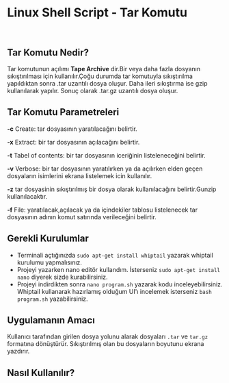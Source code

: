 # Linux Shell Script - Tar Komutu  <br/><br/>
## Tar Komutu Nedir?
Tar komutunun açılımı **Tape Archive** dir.Bir veya daha fazla dosyanın sıkıştırılması için kullanılır.Çoğu durumda tar komutuyla sıkıştırılma yapıldıktan sonra .tar uzantılı dosya oluşur. Daha ileri sıkıştırma ise gzip kullanılarak yapılır. Sonuç olarak .tar.gz uzantılı dosya oluşur.
## Tar Komutu Parametreleri
**-c** Create: tar dosyasının yaratılacağını belirtir.

**-x** Extract: bir tar dosyasının açılacağını belirtir.

**-t** Tabel of contents: bir tar dosyasının iceriğinin listeleneceğini belirtir.

**-v** Verbose: bir tar dosyasının yaratılırken ya da açılırken elden geçen dosyaların isimlerini ekrana listelemek icin kullanılır.

**-z** tar dosyasinin sıkıştırılmış bir dosya olarak kullanılacağını belirtir.Gunzip kullanılacaktır.

**-f** File: yaratılacak,açılacak ya da içindekiler tablosu listelenecek tar dosyasının adının komut satırında verileceğini belirtir.

## Gerekli Kurulumlar
- Terminali açtığınızda `sudo apt-get install whiptail` yazarak whiptail kurulumu yapmalısınız.
- Projeyi yazarken nano editör kullandım. İsterseniz `sudo apt-get install nano` diyerek sizde kurabilirsiniz.
- Projeyi indirdikten sonra `nano program.sh` yazarak kodu inceleyebilirsiniz. Whiptail kullanarak hazırlamış olduğum UI'ı incelemek isterseniz `bash program.sh` yazabilirsiniz.
## Uygulamanın Amacı
Kullanıcı tarafından girilen dosya yolunu alarak dosyaları `.tar` ve `tar.gz` formatına dönüştürür. Sıkıştırılmış olan bu dosyaların boyutunu ekrana yazdırır.
## Nasıl Kullanılır?
